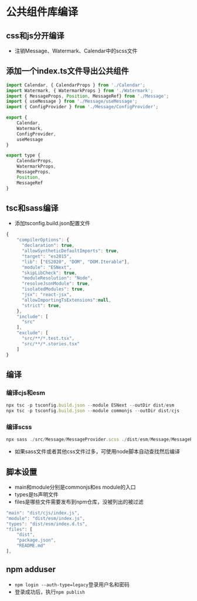# 公共组件库编译
## css和js分开编译
* 注销Message、Watermark、Calendar中的scss文件
## 添加一个index.ts文件导出公共组件
```javascript
import Calendar, { CalendarProps } from './Calendar';
import Watermark, { WatermarkProps } from './Watermark';
import { MessageProps, Position, MessageRef} from './Message';
import { useMessage } from './Message/useMessage';
import { ConfigProvider } from './Message/ConfigProvider';

export {
    Calendar,
    Watermark,
    ConfigProvider,
    useMessage
}

export type {
    CalendarProps,
    WatermarkProps,
    MessageProps,
    Position,
    MessageRef
}
```
## tsc和sass编译
* 添加tsconfig.build.json配置文件
```javascript
{
    "compilerOptions": {
      "declaration": true,
      "allowSyntheticDefaultImports": true,
      "target": "es2015",
      "lib": ["ES2020", "DOM", "DOM.Iterable"],
      "module": "ESNext",
      "skipLibCheck": true,
      "moduleResolution": "Node",
      "resolveJsonModule": true,
      "isolatedModules": true,
      "jsx": "react-jsx",  
      "allowImportingTsExtensions":null,
      "strict": true,
    },
    "include": [
      "src"
    ],
    "exclude": [
      "src/**/*.test.tsx",
      "src/**/*.stories.tsx"
    ]
}
```
## 编译
### 编译cjs和esm
```javascript
npx tsc -p tsconfig.build.json --module ESNext --outDir dist/esm
npx tsc -p tsconfig.build.json --module commonjs --outDir dist/cjs
```
### 编译scss
```javascript
npx sass ./src/Message/MessageProvider.scss ./dist/esm/Message/MessageProvider.css
```
* 如果sass文件或者其他css文件过多，可使用node脚本自动查找然后编译

## 脚本设置
* main和module分别是commonjs和es module的入口
* types是ts声明文件
* files是哪些文件需要发布到npm仓库，没被列出的被过滤
```javascript
"main": "dist/cjs/index.js",
"module": "dist/esm/index.js",
"types": "dist/esm/index.d.ts",
"files": [
    "dist",
    "package.json",
    "README.md"
],
```
## npm adduser
* `npm login --auth-type=legacy`登录用户名和密码
* 登录成功后，执行`npm publish`